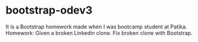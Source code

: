 # bootstrap-odev3

It is a Bootstrap homework made when I was bootcamp student at Patika. Homework: Given a broken Linkedin clone. Fix broken clone with Bootstrap.
